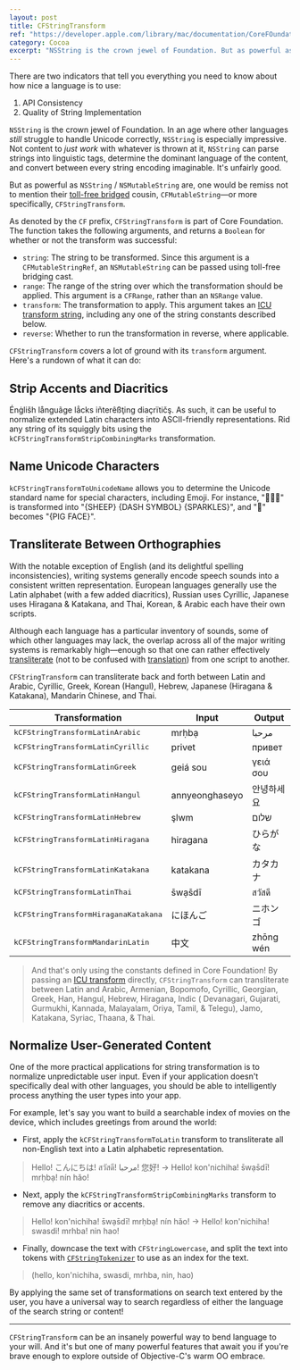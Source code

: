 ```yaml
---
layout: post
title: CFStringTransform
ref: "https://developer.apple.com/library/mac/documentation/CoreFOundation/Reference/CFMutableStringRef/Reference/reference.html#//apple_ref/doc/uid/20001504-CH201-BCIGCACA"
category: Cocoa
excerpt: "NSString is the crown jewel of Foundation. But as powerful as it is, one would be remiss not to mention its toll-free bridged cousin, CFMutableString—or more specifically, CFStringTransform."
---
```


There are two indicators that tell you everything you need to know about how nice a language is to use:

1. API Consistency
2. Quality of String Implementation

`NSString` is the crown jewel of Foundation. In an age where other languages _still_ struggle to handle Unicode correctly, `NSString` is especially impressive. Not content to _just work_ with whatever is thrown at it, `NSString` can parse strings into linguistic tags, determine the dominant language of the content, and convert between every string encoding imaginable. It's unfairly good.

But as powerful as `NSString` / `NSMutableString` are, one would be remiss not to mention their [toll-free bridged](http://developer.apple.com/library/ios/#documentation/CoreFoundation/Conceptual/CFDesignConcepts/Articles/tollFreeBridgedTypes.html) cousin, `CFMutableString`—or more specifically, `CFStringTransform`.

As denoted by the `CF` prefix, `CFStringTransform` is part of Core Foundation. The function takes the following arguments, and returns a `Boolean` for whether or not the transform was successful:

- `string`: The string to be transformed. Since this argument is a `CFMutableStringRef`, an `NSMutableString` can be passed using toll-free bridging cast.
- `range`: The range of the string over which the transformation should be applied. This argument is a `CFRange`, rather than an `NSRange` value.
- `transform`: The transformation to apply. This argument takes an [ICU transform string](http://userguide.icu-project.org/transforms/general), including any one of the string constants described below.
- `reverse`: Whether to run the transformation in reverse, where applicable.

`CFStringTransform` covers a lot of ground with its `transform` argument. Here's a rundown of what it can do:

## Strip Accents and Diacritics

Énġlišh långuãge lẳcks iñterêßţing diaçrïtičş. As such, it can be useful to normalize extended Latin characters into ASCII-friendly representations. Rid any string of its squiggly bits using the `kCFStringTransformStripCombiningMarks` transformation.

## Name Unicode Characters

`kCFStringTransformToUnicodeName` allows you to determine the Unicode standard name for special characters, including Emoji. For instance, "🐑💨✨" is transformed into "{SHEEP} {DASH SYMBOL} {SPARKLES}", and "🐷" becomes "{PIG FACE}".

## Transliterate Between Orthographies

With the notable exception of English (and its delightful spelling inconsistencies), writing systems generally encode speech sounds into a consistent written representation. European languages generally use the Latin alphabet (with a few added diacritics), Russian uses Cyrillic, Japanese uses Hiragana & Katakana, and Thai, Korean, & Arabic each have their own scripts.

Although each language has a particular inventory of sounds, some of which other languages may lack, the overlap across all of the major writing systems is remarkably high—enough so that one can rather effectively [transliterate](http://en.wikipedia.org/wiki/Transliteration) (not to be confused with [translation](http://en.wikipedia.org/wiki/Translation)) from one script to another.

`CFStringTransform` can transliterate back and forth between Latin and Arabic, Cyrillic, Greek, Korean (Hangul), Hebrew, Japanese (Hiragana & Katakana), Mandarin Chinese, and Thai.

<table>
  <thead>
    <tr>
      <th>Transformation</th>
      <th>Input</th>
      <th>Output</th>
    </tr>
  </thead>
  <tbody>
    <tr>
      <td><tt>kCFStringTransformLatinArabic</tt></td>
      <td>mrḥbạ</td>
      <td>مرحبا</td>
    </tr>
    <tr>
      <td><tt>kCFStringTransformLatinCyrillic</tt></td>
      <td>privet</td>
      <td>привет</td>
    </tr>
    <tr>
      <td><tt>kCFStringTransformLatinGreek</tt></td>
      <td>geiá sou</td>
      <td>γειά σου</td>
    </tr>
    <tr>
      <td><tt>kCFStringTransformLatinHangul</tt></td>
      <td>annyeonghaseyo</td>
      <td>안녕하세요</td>
    </tr>
    <tr>
      <td><tt>kCFStringTransformLatinHebrew</tt></td>
      <td>şlwm</td>
      <td>שלום</td>
    </tr>
    <tr>
      <td><tt>kCFStringTransformLatinHiragana</tt></td>
      <td>hiragana</td>
      <td>ひらがな</td>
    </tr>
    <tr>
      <td><tt>kCFStringTransformLatinKatakana</tt></td>
      <td>katakana</td>
      <td>カタカナ</td>
    </tr>
    <tr>
      <td><tt>kCFStringTransformLatinThai</tt></td>
      <td>s̄wạs̄dī</td>
      <td>สวัสดี</td>
    </tr>
    <tr>
      <td><tt>kCFStringTransformHiraganaKatakana</tt></td>
      <td>にほんご</td>
      <td>ニホンゴ</td>
    </tr>
    <tr>
      <td><tt>kCFStringTransformMandarinLatin</tt></td>
      <td>中文</td>
      <td>zhōng wén</td>
    </tr>
  </tbody>
</table>

> And that's only using the constants defined in Core Foundation! By passing an [ICU transform](http://userguide.icu-project.org/transforms/general#TOC-ICU-Transliterators) directly, `CFStringTransform` can transliterate between Latin and Arabic, Armenian, Bopomofo, Cyrillic, Georgian, Greek, Han, Hangul, Hebrew, Hiragana, Indic ( Devanagari, Gujarati, Gurmukhi, Kannada, Malayalam, Oriya, Tamil, & Telegu), Jamo, Katakana, Syriac, Thaana, & Thai.

## Normalize User-Generated Content

One of the more practical applications for string transformation is to normalize unpredictable user input. Even if your application doesn't specifically deal with other languages, you should be able to intelligently process anything the user types into your app.

For example, let's say you want to build a searchable index of movies on the device, which includes greetings from around the world:

- First, apply the `kCFStringTransformToLatin` transform to transliterate all non-English text into a Latin alphabetic representation.

> Hello! こんにちは! สวัสดี! مرحبا! 您好! →
> Hello! kon'nichiha! s̄wạs̄dī! mrḥbạ! nín hǎo!

- Next, apply the `kCFStringTransformStripCombiningMarks` transform to remove any diacritics or accents.

> Hello! kon'nichiha! s̄wạs̄dī! mrḥbạ! nín hǎo! →
> Hello! kon'nichiha! swasdi! mrhba! nin hao!

- Finally, downcase the text with `CFStringLowercase`, and split the text into tokens with [`CFStringTokenizer`](https://developer.apple.com/library/mac/#documentation/CoreFoundation/Reference/CFStringTokenizerRef/Reference/reference.html) to use as an index for the text.

> (hello, kon'nichiha, swasdi, mrhba, nin, hao)

By applying the same set of transformations on search text entered by the user, you have a universal way to search regardless of either the language of the search string or content!

* * *

`CFStringTransform` can be an insanely powerful way to bend language to your will. And it's but one of many powerful features that await you if you're brave enough to explore outside of Objective-C's warm OO embrace.
